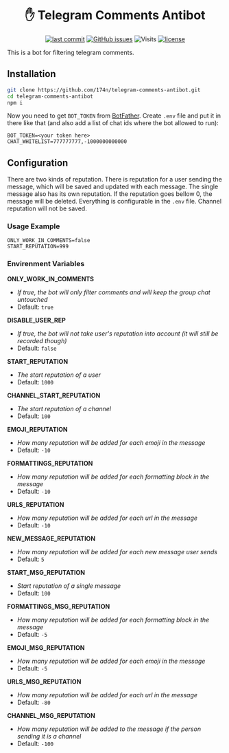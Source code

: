 <h1 align="center">✋ Telegram Comments Antibot</h1>

<p align="center">
  <a href="https://github.com/174n/telegram-comments-antibot/commits/main"><img src="https://img.shields.io/github/last-commit/174n/telegram-comments-antibot.svg" alt="last commit"></a>
  <a href="https://github.com/174n/telegram-comments-antibot/issues"><img src="https://img.shields.io/github/issues/174n/telegram-comments-antibot.svg" alt="GitHub issues"></a>
  <img src="https://badges.pufler.dev/visits/174n/telegram-comments-antibot" alt="Visits">
  <a href="https://github.com/174n/telegram-comments-antibot/blob/main/LICENSE"><img src="https://img.shields.io/github/license/174n/telegram-comments-antibot" alt="license"></a>
</p>

This is a bot for filtering telegram comments.

## Installation

```bash
git clone https://github.com/174n/telegram-comments-antibot.git
cd telegram-comments-antibot
npm i
```

Now you need to get ```BOT_TOKEN``` from [BotFather](https://t.me/BotFather). Create ```.env``` file and put it in there like that (and also add a list of chat ids where the bot allowed to run):

```
BOT_TOKEN=<your token here>
CHAT_WHITELIST=777777777,-1000000000000
```

## Configuration

There are two kinds of reputation. There is reputation for a user sending the message, which will be saved and updated with each message. The single message also has its own reputation. If the reputation goes bellow 0, the message will be deleted. Everything is configurable in the ```.env``` file. Channel reputation will not be saved.

### Usage Example

```
ONLY_WORK_IN_COMMENTS=false
START_REPUTATION=999
```
### Envirenment Variables

**ONLY_WORK_IN_COMMENTS**
- *If true, the bot will only filter comments and will keep the group chat untouched*
- Default: ```true```

**DISABLE_USER_REP**
- *If true, the bot will not take user's reputation into account (it will still be recorded though)*
- Default: ```false```

**START_REPUTATION**
- *The start reputation of a user*
- Default: ```1000```

**CHANNEL_START_REPUTATION**
- *The start reputation of a channel*
- Default: ```100```

**EMOJI_REPUTATION**
- *How many reputation will be added for each emoji in the message*
- Default: ```-10```

**FORMATTINGS_REPUTATION**
- *How many reputation will be added for each formatting block in the message*
- Default: ```-10```

**URLS_REPUTATION**
- *How many reputation will be added for each url in the message*
- Default: ```-10```

**NEW_MESSAGE_REPUTATION**
- *How many reputation will be added for each new message user sends*
- Default: ```5```

**START_MSG_REPUTATION**
- *Start reputation of a single message*
- Default: ```100```

**FORMATTINGS_MSG_REPUTATION**
- *How many reputation will be added for each formatting block in the message*
- Default: ```-5```

**EMOJI_MSG_REPUTATION**
- *How many reputation will be added for each emoji in the message*
- Default: ```-5```

**URLS_MSG_REPUTATION**
- *How many reputation will be added for each url in the message*
- Default: ```-80```

**CHANNEL_MSG_REPUTATION**
- *How many reputation will be added to the message if the person sending it is a channel*
- Default: ```-100```
